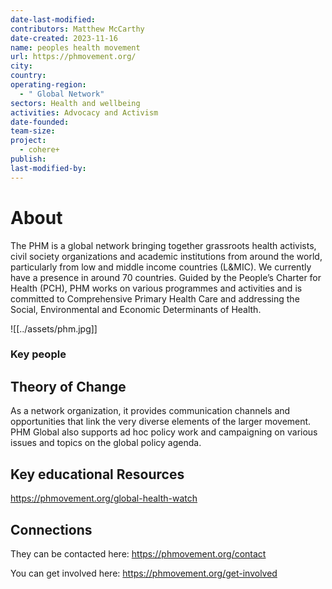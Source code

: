 ```yaml
---
date-last-modified: 
contributors: Matthew McCarthy
date-created: 2023-11-16
name: peoples health movement
url: https://phmovement.org/
city: 
country: 
operating-region:
  - " Global Network"
sectors: Health and wellbeing
activities: Advocacy and Activism
date-founded: 
team-size: 
project:
  - cohere+
publish: 
last-modified-by:
---
```


# About 

The PHM is a global network bringing together grassroots health activists, civil society organizations and academic institutions from around the world, particularly from low and middle income countries (L&MIC). We currently have a presence in around 70 countries. Guided by the People’s Charter for Health (PCH), PHM works on various programmes and activities and is committed to Comprehensive Primary Health Care and addressing the Social, Environmental and Economic Determinants of Health.

![[../assets/phm.jpg]]
### Key people 


## Theory of Change 
  
As a network organization, it provides communication channels and opportunities that link the very diverse elements of the larger movement. PHM Global also supports ad hoc policy work and campaigning on various issues and topics on the global policy agenda.

## Key educational Resources 


https://phmovement.org/global-health-watch
## Connections 

They can be contacted here: https://phmovement.org/contact

You can get involved here: https://phmovement.org/get-involved